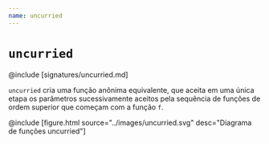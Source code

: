 ```yaml
---
name: uncurried
---
```


# `uncurried`

@include [signatures/uncurried.md]

`uncurried` cria uma função anônima equivalente, que aceita em uma única etapa os parâmetros sucessivamente aceitos pela sequência de funções de ordem superior que começam com a função `f`.

@include [figure.html source="../images/uncurried.svg" desc="Diagrama de funções uncurried"]
